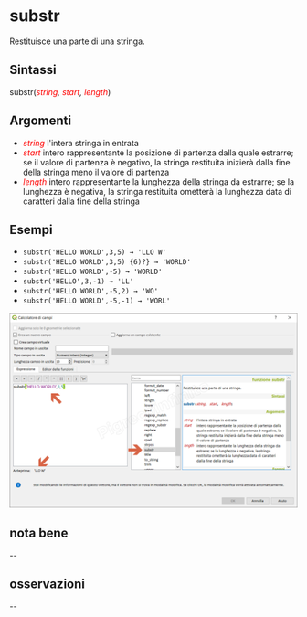# substr

Restituisce una parte di una stringa.

## Sintassi

substr(_<span style="color:red;">string</span>, <span style="color:red;">start</span>, <span style="color:red;">length</span>_)

## Argomenti

* _<span style="color:red;">string</span>_ l'intera stringa in entrata
* _<span style="color:red;">start</span>_ intero rappresentante la posizione di partenza dalla quale estrarre; se il valore di partenza è negativo, la stringa restituita inizierà dalla fine della stringa meno il valore di partenza
* _<span style="color:red;">length</span>_ intero rappresentante la lunghezza della stringa da estrarre; se la lunghezza è negativa, la stringa restituita ometterà la lunghezza data di caratteri dalla fine della stringa

## Esempi

* `substr('HELLO WORLD',3,5) → 'LLO W'`
* `substr('HELLO WORLD',3,5) {6)?} → 'WORLD'`
* `substr('HELLO WORLD',-5) → 'WORLD'`
* `substr('HELLO',3,-1) → 'LL'`
* `substr('HELLO WORLD',-5,2) → 'WO'`
* `substr('HELLO WORLD',-5,-1) → 'WORL'`

![](../../img/stringhe_di_testo/substr/substr1.png)

## nota bene

--

## osservazioni

--
